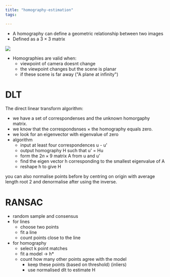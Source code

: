 ```yaml
---
title: "homography-estimation"
tags: 

---
```


- A homography can define a geometric relationship between two images
- Defined as a $3\times 3$ matrix

![](https://i.imgur.com/ZJglMG6.png)

- Homographies are valid when:
	- viewpoint of camera doesnt change
	- the viewpoint changes but the scene is planar
	- if these scene is far away ("A plane at infinity")

# DLT
The direct linear transform algorithm:
- we have a set of correspondenses and the unknown homorgaphy matrix. 
- we know that the correspondsnses $\times$ the homography equals zero.
- we look for an eigenvector with eigenvalue of zero
- algorithm
	- input at least four correspondences u - u'
	- output homography H such that u' = Hu
	- form the $2n\times 9$ matrix A from u and u'
	- find the eigen vector h corresponding to the smallest eigenvalue of A
	- reshape h to give H

you can also normalise points before by centring on origin with average length root 2 and denormalise after using the inverse. 

# RANSAC
- random sample and consensus
- for lines
	- choose two points
	- fit a line
	- count points close to the line
- for homography
	- select k point matches
	- fit a model → h*
	- count how many other points agree with the model
		- keep these points (based on threshold) (inliers)
		- use normalised dlt to estimate H